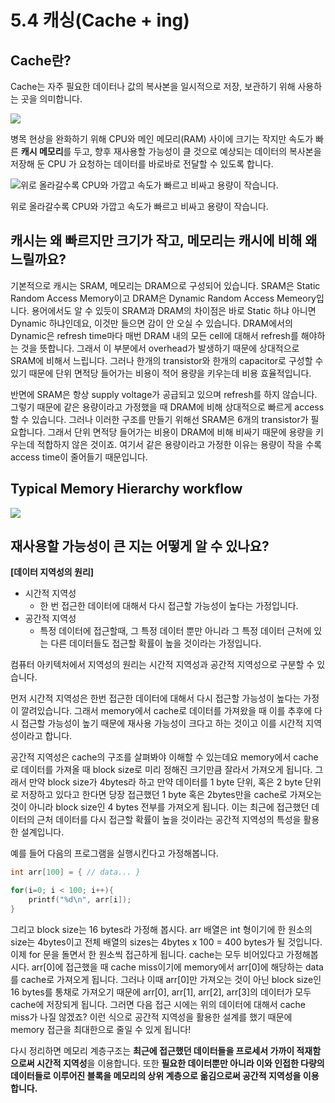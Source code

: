 # 5.4 캐싱(Cache + ing)

## Cache란?
Cache는 자주 필요한 데이터나 값의 복사본을 일시적으로 저장, 보관하기 위해 사용하는 곳을 의미합니다.

![](images/1.3.1_cache_architecture.png)

병목 현상을 완화하기 위해 CPU와 메인 메모리(RAM) 사이에 크기는 작지만 속도가 빠른 **캐시 메모리**를 두고, 향후 재사용할 가능성이 클 것으로 예상되는 데이터의 복사본을 저장해 둔 CPU 가 요청하는 데이터를 바로바로 전달할 수 있도록 합니다.

![위로 올라갈수록 CPU와 가깝고 속도가 빠르고 비싸고 용량이 작습니다.](images/1.3.2_memory.png)

위로 올라갈수록 CPU와 가깝고 속도가 빠르고 비싸고 용량이 작습니다.

## 캐시는 왜 빠르지만 크기가 작고, 메모리는 캐시에 비해 왜 느릴까요?
    
기본적으로 캐시는 SRAM, 메모리는 DRAM으로 구성되어 있습니다. SRAM은 Static Random Access Memory이고 DRAM은 Dynamic Random Access Memeory입니다. 용어에서도 알 수 있듯이 SRAM과 DRAM의 차이점은 바로 Static 하냐 아니면 Dynamic 하냐인데요, 이것만 들으면 감이 안 오실 수 있습니다. DRAM에서의 Dynamic은 refresh time마다 매번 DRAM 내의 모든 cell에 대해서 refresh를 해야하는 것을 뜻합니다. 그래서 이 부분에서 overhead가 발생하기 때문에 상대적으로 SRAM에 비해서 느립니다. 그러나 한개의 transistor와 한개의 capacitor로 구성할 수 있기 때문에 단위 면적당 들어가는 비용이 적어 용량을 키우는데 비용 효율적입니다. 

반면에 SRAM은 항상 supply voltage가 공급되고 있으며 refresh를 하지 않습니다. 그렇기 때문에 같은 용량이라고 가정했을 때 DRAM에 비해 상대적으로 빠르게 access 할 수 있습니다. 그러나 이러한 구조를 만들기 위해선 SRAM은 6개의 transistor가 필요합니다. 그래서 단위 면적당 들어가는 비용이 DRAM에 비해 비싸기 때문에 용량을 키우는데 적합하지 않은 것이죠. 여기서 같은 용량이라고 가정한 이유는 용량이 작을 수록 access time이 줄어들기 때문입니다.
    
## Typical Memory Hierarchy workflow
    
![](images/1.3.3_memory_hierarchy_workflow.png)
    

## 재사용할 가능성이 큰 지는 어떻게 알 수 있나요?

**[데이터 지역성의 원리]**

- 시간적 지역성
    - 한 번 접근한 데이터에 대해서 다시 접근할 가능성이 높다는 가정입니다.
- 공간적 지역성
    - 특정 데이터에 접근할때, 그 특정 데이터 뿐만 아니라 그 특정 데이터 근처에 있는 다른 데이터들도 접근할 확률이 높을 것이라는 가정입니다.
    
컴퓨터 아키텍처에서 지역성의 원리는 시간적 지역성과 공간적 지역성으로 구분할 수 있습니다. 

먼저 시간적 지역성은 한번 접근한 데이터에 대해서 다시 접근할 가능성이 높다는 가정이 깔려있습니다. 그래서 memory에서 cache로 데이터를 가져왔을 때 이를 추후에 다시 접근할 가능성이 높기 때문에 재사용 가능성이 크다고 하는 것이고 이를 시간적 지역성이라고 합니다.

공간적 지역성은 cache의 구조를 살펴봐야 이해할 수 있는데요 memory에서 cache로 데이터를 가져올 때 block size로 미리 정해진 크기만큼 잘라서 가져오게 됩니다. 그래서 만약 block size가 4bytes라 하고 만약 데이터를 1 byte 단위, 혹은 2 byte 단위로 저장하고 있다고 한다면 당장 접근했던 1 byte 혹은 2bytes만을 cache로 가져오는 것이 아니라 block size인 4 bytes 전부를 가져오게 됩니다. 이는 최근에 접근했던 데이터의 근처 데이터를 다시 접근할 확률이 높을 것이라는 공간적 지역성의 특성을 활용한 설계입니다. 

예를 들어 다음의 프로그램을 실행시킨다고 가정해봅니다. 

```c
int arr[100] = { // data... }

for(i=0; i < 100; i++){
    printf("%d\n", arr[i]);
}
```

그리고 block size는 16 bytes라 가정해 봅시다. arr 배열은 int 형이기에 한 원소의 size는 4bytes이고 전체 배열의 sizes는 4bytes x 100 = 400 bytes가 될 것입니다. 이제 for 문을 돌면서 한 원소씩 접근하게 됩니다. cache는 모두 비어있다고 가정해봅시다. arr[0]에 접근했을 때 cache miss이기에 memory에서 arr[0]에 해당하는 data를 cache로 가져오게 됩니다. 그러나 이때 arr[0]만 가져오는 것이 아닌 block size인 16 bytes를 통채로 가져오기 때문에 arr[0], arr[1], arr[2], arr[3]의 데이터가 모두 cache에 저장되게 됩니다. 그러면 다음 접근 시에는 위의 데이터에 대해서 cache miss가 나질 않겠죠? 이런 식으로 공간적 지역성을 활용한 설계를 했기 때문에 memory 접근을 최대한으로 줄일 수 있게 됩니다!

다시 정리하면 메모리 계층구조는 **최근에 접근했던 데이터들을 프로세서 가까이 적재함으로써 시간적 지역성**을 이용합니다. 또한 **필요한 데이터뿐만 아니라 이와 인접한 다량의 데이터들로 이루어진 블록을 메모리의 상위 계층으로 옮김으로써 공간적 지역성을 이용합니다.**


<script src="https://utteranc.es/client.js"
        repo="ehddnr301/data-engineering-for-everybody"
        issue-term="pathname"
        label="comments"
        theme="preferred-color-scheme"
        crossorigin="anonymous"
        async>
</script>